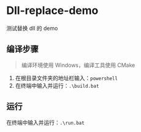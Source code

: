 # Dll-replace-demo
测试替换 dll 的 demo
## 编译步骤
> 编译环境使用 Windows，编译工具使用 CMake
1. 在根目录文件夹的地址栏输入：`powershell`
2. 在终端中输入并运行：`.\build.bat`
## 运行
在终端中输入并运行：`.\run.bat` 
